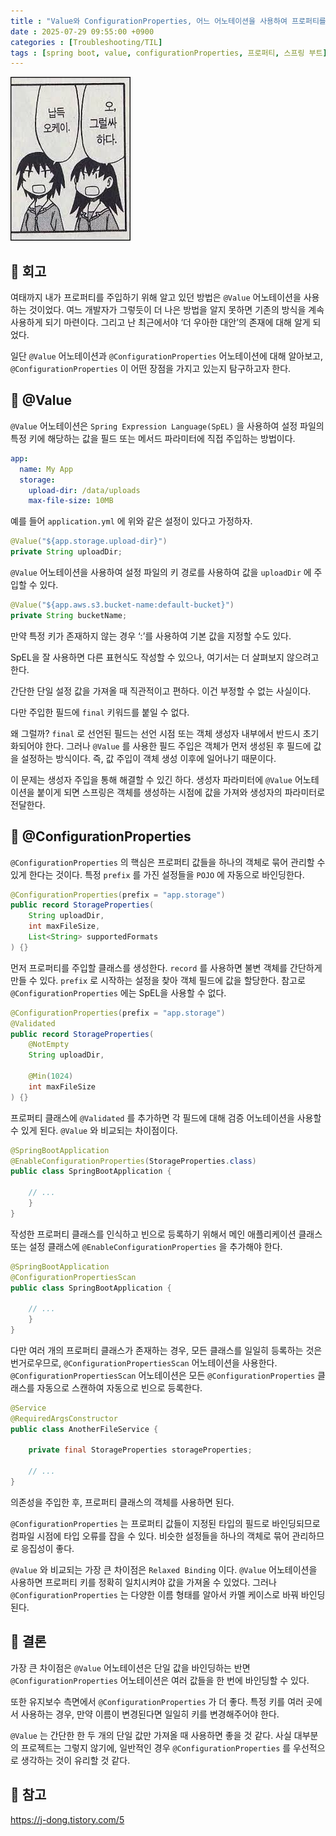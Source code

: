 ```yaml
---
title : "Value와 ConfigurationProperties, 어느 어노테이션을 사용하여 프로퍼티를 주입할 것인가"
date : 2025-07-29 09:55:00 +0900
categories : [Troubleshooting/TIL]
tags : [spring boot, value, configurationProperties, 프로퍼티, 스프링 부트]
---
```


![image.png](assets/img/til/4.png)

## 📌 회고

여태까지 내가 프로퍼티를 주입하기 위해 알고 있던 방법은 `@Value` 어노테이션을 사용하는 것이었다. 여느 개발자가 그렇듯이 더 나은 방법을 알지 못하면 기존의 방식을 계속 사용하게 되기 마련이다. 그리고 난 최근에서야 ‘더 우아한 대안’의 존재에 대해 알게 되었다.

일단 `@Value` 어노테이션과 `@ConfigurationProperties` 어노테이션에 대해 알아보고, `@ConfigurationProperties` 이 어떤 장점을 가지고 있는지 탐구하고자 한다.

## 📌 @Value

`@Value` 어노테이션은 `Spring Expression Language(SpEL)` 을 사용하여 설정 파일의 특정 키에 해당하는 값을 필드 또는 메서드 파라미터에 직접 주입하는 방법이다.

```yaml
app:
  name: My App
  storage:
    upload-dir: /data/uploads
    max-file-size: 10MB
```

예를 들어 `application.yml` 에 위와 같은 설정이 있다고 가정하자.

```java
@Value("${app.storage.upload-dir}")
private String uploadDir;
```

`@Value` 어노테이션을 사용하여 설정 파일의 키 경로를 사용하여 값을 `uploadDir` 에 주입할 수 있다.

```java
@Value("${app.aws.s3.bucket-name:default-bucket}")
private String bucketName;
```

만약 특정 키가 존재하지 않는 경우 ‘:’를 사용하여 기본 값을 지정할 수도 있다.

SpEL을 잘 사용하면 다른 표현식도 작성할 수 있으나, 여기서는 더 살펴보지 않으려고 한다.

간단한 단일 설정 값을 가져올 때 직관적이고 편하다. 이건 부정할 수 없는 사실이다.

다만 주입한 필드에 `final` 키워드를 붙일 수 없다.

왜 그럴까? `final` 로 선언된 필드는 선언 시점 또는 객체 생성자 내부에서 반드시 초기화되어야 한다. 그러나 `@Value` 를 사용한 필드 주입은 객체가 먼저 생성된 후 필드에 값을 설정하는 방식이다. 즉, 값 주입이 객체 생성 이후에 일어나기 때문이다.

이 문제는 생성자 주입을 통해 해결할 수 있긴 하다. 생성자 파라미터에 `@Value` 어노테이션을 붙이게 되면 스프링은 객체를 생성하는 시점에 값을 가져와 생성자의 파라미터로 전달한다.

## 📌 @ConfigurationProperties

`@ConfigurationProperties` 의 핵심은 프로퍼티 값들을 하나의 객체로 묶어 관리할 수 있게 한다는 것이다. 특정 `prefix` 를 가진 설정들을 `POJO` 에 자동으로 바인딩한다.

```java
@ConfigurationProperties(prefix = "app.storage")
public record StorageProperties(
    String uploadDir,
    int maxFileSize,
    List<String> supportedFormats
) {}
```

먼저 프로퍼티를 주입할 클래스를 생성한다. `record` 를 사용하면 불변 객체를 간단하게 만들 수 있다. `prefix` 로 시작하는 설정을 찾아 객체 필드에 값을 할당한다. 참고로 `@ConfigurationProperties` 에는 SpEL을 사용할 수 없다.

```java
@ConfigurationProperties(prefix = "app.storage")
@Validated
public record StorageProperties(
    @NotEmpty
    String uploadDir,

    @Min(1024)
    int maxFileSize
) {}
```

프로퍼티 클래스에 `@Validated` 를 추가하면 각 필드에 대해 검증 어노테이션을 사용할 수 있게 된다. `@Value` 와 비교되는 차이점이다.

```java
@SpringBootApplication
@EnableConfigurationProperties(StorageProperties.class)
public class SpringBootApplication {

    // ...
    }
}
```

작성한 프로퍼티 클래스를 인식하고 빈으로 등록하기 위해서 메인 애플리케이션 클래스 또는 설정 클래스에 `@EnableConfigurationProperties` 을 추가해야 한다.

```java
@SpringBootApplication
@ConfigurationPropertiesScan
public class SpringBootApplication {

    // ...
    }
}
```

다만 여러 개의 프로퍼티 클래스가 존재하는 경우, 모든 클래스를 일일히 등록하는 것은 번거로우므로, `@ConfigurationPropertiesScan` 어노테이션을 사용한다. `@ConfigurationPropertiesScan` 어노테이션은 모든 `@ConfigurationProperties` 클래스를 자동으로 스캔하여 자동으로 빈으로 등록한다.

```java
@Service
@RequiredArgsConstructor
public class AnotherFileService {

    private final StorageProperties storageProperties;
    
    // ...
}
```

의존성을 주입한 후, 프로퍼티 클래스의 객체를 사용하면 된다.

`@ConfigurationProperties` 는 프로퍼티 값들이 지정된 타입의 필드로 바인딩되므로 컴파일 시점에 타입 오류를 잡을 수 있다. 비슷한 설정들을 하나의 객체로 묶어 관리하므로 응집성이 좋다.

`@Value` 와 비교되는 가장 큰 차이점은 `Relaxed Binding` 이다. `@Value` 어노테이션을 사용하면 프로퍼티 키를 정확히 일치시켜야 값을 가져올 수 있었다. 그러나 `@ConfigurationProperties` 는 다양한 이름 형태를 알아서 카멜 케이스로 바꿔 바인딩된다.

## 📌 결론

가장 큰 차이점은 `@Value` 어노테이션은 단일 값을 바인딩하는 반면 `@ConfigurationProperties` 어노테이션은 여러 값들을 한 번에 바인딩할 수 있다.

또한 유지보수 측면에서 `@ConfigurationProperties` 가 더 좋다. 특정 키를 여러 곳에서 사용하는 경우, 만약 이름이 변경된다면 일일히 키를 변경해주어야 한다.

`@Value` 는 간단한 한 두 개의 단일 값만 가져올 때 사용하면 좋을 것 같다. 사실 대부분의 프로젝트는 그렇지 않기에, 일반적인 경우 `@ConfigurationProperties` 를 우선적으로 생각하는 것이 유리할 것 같다.

## 📌 참고

https://j-dong.tistory.com/5